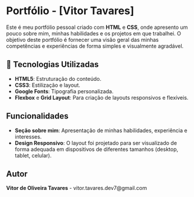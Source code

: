 # Portfólio - [Vitor Tavares]

<p>Este é meu portfólio pessoal criado com <strong>HTML</strong> e <strong>CSS</strong>, onde apresento um pouco sobre mim, minhas habilidades e os projetos em que trabalhei. O objetivo deste portfólio é fornecer uma visão geral das minhas competências e experiências de forma simples e visualmente agradável.</p>

## 🚀 Tecnologias Utilizadas
<ul>
  <li><strong>HTML5</strong>: Estruturação do conteúdo.</li>
  <li><strong>CSS3</strong>: Estilização e layout.</li>
  <li><strong>Google Fonts</strong>: Tipografia personalizada.</li>
  <li><strong>Flexbox</strong> e <strong>Grid Layout</strong>: Para criação de layouts responsivos e flexíveis.</li>
</ul>

## Funcionalidades
<ul>
  <li><strong>Seção sobre mim</strong>: Apresentação de minhas habilidades, experiência e interesses.</li>
  <li><strong>Design Responsivo</strong>: O layout foi projetado para ser visualizado de forma adequada em dispositivos de diferentes tamanhos (desktop, tablet, celular).</li>
</ul>

## Autor
<p><strong>Vitor de Oliveira Tavares</strong> - vitor.tavares.dev7@gmail.com</p>
